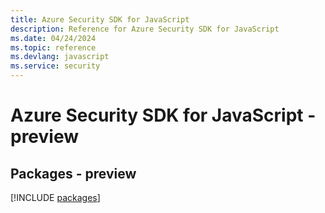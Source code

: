 ```yaml
---
title: Azure Security SDK for JavaScript
description: Reference for Azure Security SDK for JavaScript
ms.date: 04/24/2024
ms.topic: reference
ms.devlang: javascript
ms.service: security
---
```

# Azure Security SDK for JavaScript - preview
## Packages - preview
[!INCLUDE [packages](security-index.md)]